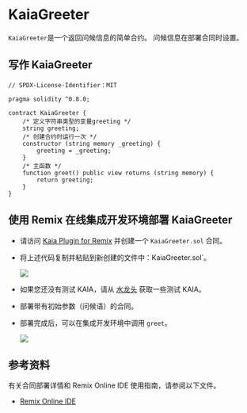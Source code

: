 # KaiaGreeter

`KaiaGreeter`是一个返回问候信息的简单合约。 问候信息在部署合同时设置。

## 写作 KaiaGreeter<a href="#writing-kaiagreeter" id="writing-kaiagreeter"></a>

```solidity
// SPDX-License-Identifier：MIT

pragma solidity ^0.8.0;

contract KaiaGreeter {
    /* 定义字符串类型的变量greeting */
    string greeting;
    /* 创建合约时运行一次 */
    constructor (string memory _greeting) {
        greeting = _greeting;
    }
    /* 主函数 */
    function greet() public view returns (string memory) {
        return greeting;
    }
}
```

## 使用 Remix 在线集成开发环境部署 KaiaGreeter<a href="#deploying-kaiagreeter-using-kaia-ide" id="deploying-kaiagreeter-using-kaia-ide"></a>

- 请访问 [Kaia Plugin for Remix](https://ide.kaia.io) 并创建一个 `KaiaGreeter.sol` 合同。

- 将上述代码复制并粘贴到新创建的文件中：KaiaGreeter.sol\`。

    ![](/img/build/smart-contracts/kg-v2-create.png)

- 如果您还没有测试 KAIA，请从 [水龙头](https://faucet.kaia.io) 获取一些测试 KAIA。

- 部署带有初始参数（问候语）的合同。

- 部署完成后，可以在集成开发环境中调用 `greet`。

    ![](/img/build/smart-contracts/kg-v2-deployed.png)

## 参考资料<a href="#references" id="references"></a>

有关合同部署详情和 Remix Online IDE 使用指南，请参阅以下文件。

- [Remix Online IDE](../../smart-contracts/deploy/deploy.md)
